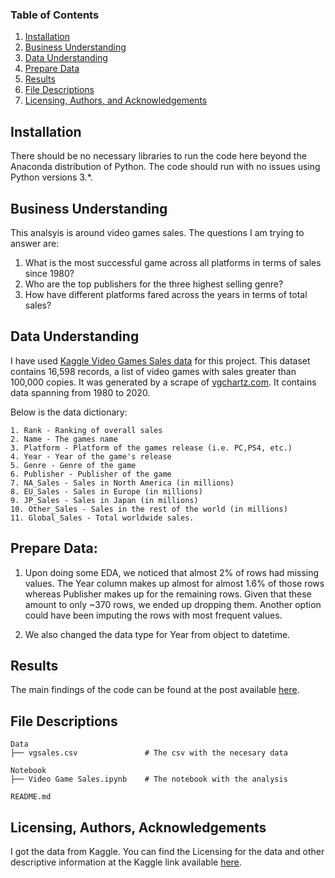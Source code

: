 
### Table of Contents

1. [Installation](#installation)
2. [Business Understanding](#business)
3. [Data Understanding](#data)
4. [Prepare Data](#prep)
5. [Results](#results)
6. [File Descriptions](#files)
7. [Licensing, Authors, and Acknowledgements](#licensing)

## Installation <a name="installation"></a>

There should be no necessary libraries to run the code here beyond the Anaconda distribution of Python.  The code should run with no issues using Python versions 3.*.

## Business Understanding <a name="business"></a>

This analsyis is around video games sales. The questions I am trying to answer are:

1. What is the most successful game across all platforms in terms of sales since 1980?
2. Who are the top publishers for the three highest selling genre?
3. How have different platforms fared across the years in terms of total sales?

## Data Understanding <a name="data"></a>
I have used [Kaggle Video Games Sales data](https://www.kaggle.com/gregorut/videogamesales) for this project. This dataset contains 16,598 records, a list of video games with sales greater than 100,000 copies. It was generated by a scrape of [vgchartz.com](http://www.vgchartz.com/). It contains data spanning from 1980 to 2020.

Below is the data dictionary:

    1. Rank - Ranking of overall sales
    2. Name - The games name
    3. Platform - Platform of the games release (i.e. PC,PS4, etc.)
    4. Year - Year of the game's release
    5. Genre - Genre of the game
    6. Publisher - Publisher of the game
    7. NA_Sales - Sales in North America (in millions)
    8. EU_Sales - Sales in Europe (in millions)
    9. JP_Sales - Sales in Japan (in millions)
    10. Other_Sales - Sales in the rest of the world (in millions)
    11. Global_Sales - Total worldwide sales.

## Prepare Data: <a name="prep"></a>
1. Upon doing some EDA, we noticed that almost 2% of rows had missing values. The Year column makes up almost for almost 1.6% of those rows whereas Publisher makes up for the remaining rows. Given that these amount to only ~370 rows, we ended up dropping them. Another option could have been imputing the rows with most frequent values.

2. We also changed the data type for Year from object to datetime.

## Results<a name="results"></a>
The main findings of the code can be found at the post available [here](https://chinmaytuw.medium.com/analyzing-video-game-sales-since-1980-42d23ea7b59f).

## File Descriptions <a name="files"></a>
    Data
    ├── vgsales.csv               # The csv with the necesary data
    
    Notebook
    ├── Video Game Sales.ipynb    # The notebook with the analysis
    
    README.md


## Licensing, Authors, Acknowledgements<a name="licensing"></a>

I got the data from Kaggle.  You can find the Licensing for the data and other descriptive information at the Kaggle link available [here](https://www.kaggle.com/gregorut/videogamesales).
